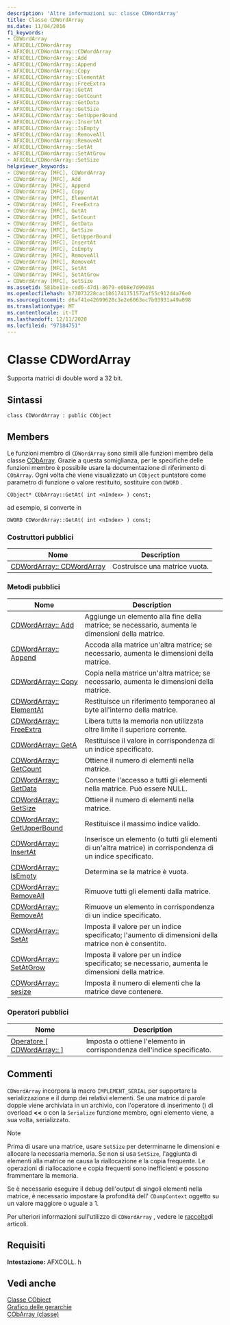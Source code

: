 ```yaml
---
description: 'Altre informazioni su: classe CDWordArray'
title: Classe CDWordArray
ms.date: 11/04/2016
f1_keywords:
- CDWordArray
- AFXCOLL/CDWordArray
- AFXCOLL/CDWordArray::CDWordArray
- AFXCOLL/CDWordArray::Add
- AFXCOLL/CDWordArray::Append
- AFXCOLL/CDWordArray::Copy
- AFXCOLL/CDWordArray::ElementAt
- AFXCOLL/CDWordArray::FreeExtra
- AFXCOLL/CDWordArray::GetAt
- AFXCOLL/CDWordArray::GetCount
- AFXCOLL/CDWordArray::GetData
- AFXCOLL/CDWordArray::GetSize
- AFXCOLL/CDWordArray::GetUpperBound
- AFXCOLL/CDWordArray::InsertAt
- AFXCOLL/CDWordArray::IsEmpty
- AFXCOLL/CDWordArray::RemoveAll
- AFXCOLL/CDWordArray::RemoveAt
- AFXCOLL/CDWordArray::SetAt
- AFXCOLL/CDWordArray::SetAtGrow
- AFXCOLL/CDWordArray::SetSize
helpviewer_keywords:
- CDWordArray [MFC], CDWordArray
- CDWordArray [MFC], Add
- CDWordArray [MFC], Append
- CDWordArray [MFC], Copy
- CDWordArray [MFC], ElementAt
- CDWordArray [MFC], FreeExtra
- CDWordArray [MFC], GetAt
- CDWordArray [MFC], GetCount
- CDWordArray [MFC], GetData
- CDWordArray [MFC], GetSize
- CDWordArray [MFC], GetUpperBound
- CDWordArray [MFC], InsertAt
- CDWordArray [MFC], IsEmpty
- CDWordArray [MFC], RemoveAll
- CDWordArray [MFC], RemoveAt
- CDWordArray [MFC], SetAt
- CDWordArray [MFC], SetAtGrow
- CDWordArray [MFC], SetSize
ms.assetid: 581be11e-ced6-47d1-8679-e0b8e7d99494
ms.openlocfilehash: b77073228cac1861741751572af55c912d4a76e0
ms.sourcegitcommit: d6af41e42699628c3e2e6063ec7b03931a49a098
ms.translationtype: MT
ms.contentlocale: it-IT
ms.lasthandoff: 12/11/2020
ms.locfileid: "97184751"
---
```

# <a name="cdwordarray-class"></a>Classe CDWordArray

Supporta matrici di double word a 32 bit.

## <a name="syntax"></a>Sintassi

```
class CDWordArray : public CObject
```

## <a name="members"></a>Members

Le funzioni membro di `CDWordArray` sono simili alle funzioni membro della classe [CObArray](../../mfc/reference/cobarray-class.md). Grazie a questa somiglianza, per le specifiche delle funzioni membro è possibile usare la documentazione di riferimento di `CObArray`. Ogni volta che viene visualizzato un `CObject` puntatore come parametro di funzione o valore restituito, sostituire con `DWORD` .

`CObject* CObArray::GetAt( int <nIndex> ) const;`

ad esempio, si converte in

`DWORD CDWordArray::GetAt( int <nIndex> ) const;`

### <a name="public-constructors"></a>Costruttori pubblici

|Nome|Description|
|----------|-----------------|
|[CDWordArray:: CDWordArray](../../mfc/reference/cobarray-class.md#cobarray)|Costruisce una matrice vuota.|

### <a name="public-methods"></a>Metodi pubblici

|Nome|Description|
|----------|-----------------|
|[CDWordArray:: Add](../../mfc/reference/cobarray-class.md#add)|Aggiunge un elemento alla fine della matrice; se necessario, aumenta le dimensioni della matrice.|
|[CDWordArray:: Append](../../mfc/reference/cobarray-class.md#append)|Accoda alla matrice un'altra matrice; se necessario, aumenta le dimensioni della matrice.|
|[CDWordArray:: Copy](../../mfc/reference/cobarray-class.md#copy)|Copia nella matrice un'altra matrice; se necessario, aumenta le dimensioni della matrice.|
|[CDWordArray:: ElementAt](../../mfc/reference/cobarray-class.md#elementat)|Restituisce un riferimento temporaneo al byte all'interno della matrice.|
|[CDWordArray:: FreeExtra](../../mfc/reference/cobarray-class.md#freeextra)|Libera tutta la memoria non utilizzata oltre limite il superiore corrente.|
|[CDWordArray:: GetA](../../mfc/reference/cobarray-class.md#getat)|Restituisce il valore in corrispondenza di un indice specificato.|
|[CDWordArray:: GetCount](../../mfc/reference/cobarray-class.md#getcount)|Ottiene il numero di elementi nella matrice.|
|[CDWordArray:: GetData](../../mfc/reference/cobarray-class.md#getdata)|Consente l'accesso a tutti gli elementi nella matrice. Può essere NULL.|
|[CDWordArray:: GetSize](../../mfc/reference/cobarray-class.md#getsize)|Ottiene il numero di elementi nella matrice.|
|[CDWordArray:: GetUpperBound](../../mfc/reference/cobarray-class.md#getupperbound)|Restituisce il massimo indice valido.|
|[CDWordArray:: InsertAt](../../mfc/reference/cobarray-class.md#insertat)|Inserisce un elemento (o tutti gli elementi di un'altra matrice) in corrispondenza di un indice specificato.|
|[CDWordArray:: IsEmpty](../../mfc/reference/cobarray-class.md#isempty)|Determina se la matrice è vuota.|
|[CDWordArray:: RemoveAll](../../mfc/reference/cobarray-class.md#removeall)|Rimuove tutti gli elementi dalla matrice.|
|[CDWordArray:: RemoveAt](../../mfc/reference/cobarray-class.md#removeat)|Rimuove un elemento in corrispondenza di un indice specificato.|
|[CDWordArray:: SetAt](../../mfc/reference/cobarray-class.md#setat)|Imposta il valore per un indice specificato; l'aumento di dimensioni della matrice non è consentito.|
|[CDWordArray:: SetAtGrow](../../mfc/reference/cobarray-class.md#setatgrow)|Imposta il valore per un indice specificato; se necessario, aumenta le dimensioni della matrice.|
|[CDWordArray:: sesize](../../mfc/reference/cobarray-class.md#setsize)|Imposta il numero di elementi che la matrice deve contenere.|

### <a name="public-operators"></a>Operatori pubblici

|Nome|Description|
|----------|-----------------|
|[Operatore \[ CDWordArray:: \]](../../mfc/reference/cobarray-class.md#operator_at)|Imposta o ottiene l'elemento in corrispondenza dell'indice specificato.|

## <a name="remarks"></a>Commenti

`CDWordArray` incorpora la macro `IMPLEMENT_SERIAL` per supportare la serializzazione e il dump dei relativi elementi. Se una matrice di parole doppie viene archiviata in un archivio, con l'operatore di inserimento () di overload **<<** o con la `Serialize` funzione membro, ogni elemento viene, a sua volta, serializzato.

> [!NOTE]
> Prima di usare una matrice, usare `SetSize` per determinarne le dimensioni e allocare la necessaria memoria. Se non si usa `SetSize`, l'aggiunta di elementi alla matrice ne causa la riallocazione e la copia frequente. Le operazioni di riallocazione e copia frequenti sono inefficienti e possono frammentare la memoria.

Se è necessario eseguire il debug dell'output di singoli elementi nella matrice, è necessario impostare la profondità dell' `CDumpContext` oggetto su un valore maggiore o uguale a 1.

Per ulteriori informazioni sull'utilizzo di `CDWordArray` , vedere le [raccolte](../../mfc/collections.md)di articoli.

## <a name="requirements"></a>Requisiti

**Intestazione:** AFXCOLL. h

## <a name="see-also"></a>Vedi anche

[Classe CObject](../../mfc/reference/cobject-class.md)<br/>
[Grafico delle gerarchie](../../mfc/hierarchy-chart.md)<br/>
[CObArray (classe)](../../mfc/reference/cobarray-class.md)
